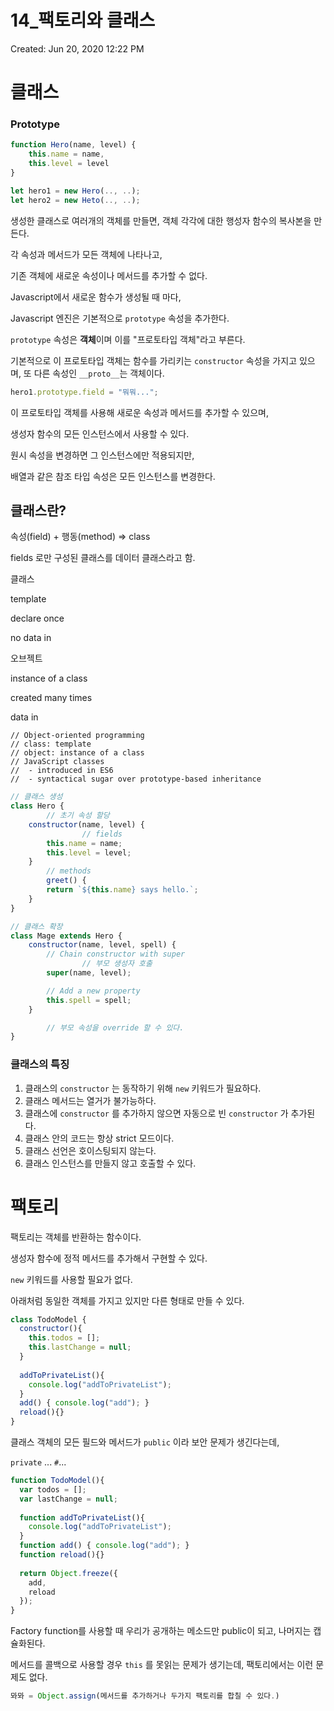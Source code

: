 # 14_팩토리와 클래스

Created: Jun 20, 2020 12:22 PM

# 클래스

### Prototype

```jsx
function Hero(name, level) {
	this.name = name,
	this.level = level
}
```

```jsx
let hero1 = new Hero(.., ..);
let hero2 = new Heto(.., ..);
```

생성한 클래스로 여러개의 객체를 만들면, 객체 각각에 대한 행성자 함수의 복사본을 만든다.

각 속성과 메서드가 모든 객체에 나타나고,

기존 객체에 새로운 속성이나 메서드를 추가할 수 없다.

Javascript에서 새로운 함수가 생성될 때 마다, 

Javascript 엔진은 기본적으로 `prototype` 속성을 추가한다. 

`prototype` 속성은 **객체**이며 이를 "프로토타입 객체"라고 부른다. 

기본적으로 이 프로토타입 객체는 함수를 가리키는 `constructor` 속성을 가지고 있으며, 또 다른 속성인 `__proto__`는 객체이다.

```jsx
hero1.prototype.field = "뭐뭐...";
```

이 프로토타입 객체를 사용해 새로운 속성과 메서드를 추가할 수 있으며,

생성자 함수의 모든 인스턴스에서 사용할 수 있다.

원시 속성을 변경하면 그 인스턴스에만 적용되지만,

배열과 같은 참조 타입 속성은 모든 인스턴스를 변경한다.

## 클래스란?

속성(field) + 행동(method) ⇒ class

fields 로만 구성된 클래스를 데이터 클래스라고 함.

클래스

template

declare once

no data in 

오브젝트

instance of a class

created many times

data in

```
// Object-oriented programming
// class: template
// object: instance of a class
// JavaScript classes
//  - introduced in ES6
//  - syntactical sugar over prototype-based inheritance
```

```jsx
// 클래스 생성
class Hero {
		// 초기 속성 할당
    constructor(name, level) {
				// fields
        this.name = name;
        this.level = level;
    }
		// methods
		greet() {
        return `${this.name} says hello.`;
    }
}

// 클래스 확장
class Mage extends Hero {
    constructor(name, level, spell) {
        // Chain constructor with super
				// 부모 생성자 호출
        super(name, level);

        // Add a new property
        this.spell = spell;
    }

		// 부모 속성을 override 할 수 있다.
}
```

### 클래스의 특징

1. 클래스의 `constructor` 는 동작하기 위해 `new` 키워드가 필요하다.
2. 클래스 메서드는 열거가 불가능하다.
3. 클래스에 `constructor` 를 추가하지 않으면 자동으로 빈 `constructor` 가 추가된다.
4. 클래스 안의 코드는 항상 strict 모드이다.
5. 클래스 선언은 호이스팅되지 않는다.
6. 클래스 인스턴스를 만들지 않고 호출할 수 있다.

# 팩토리

팩토리는 객체를 반환하는 함수이다. 

생성자 함수에 정적 메서드를 추가해서 구현할 수 있다.

`new` 키워드를 사용할 필요가 없다.

아래처럼 동일한 객체를 가지고 있지만 다른 형태로 만들 수 있다.

```jsx
class TodoModel {
  constructor(){
    this.todos = [];
    this.lastChange = null;
  }
  
  addToPrivateList(){
    console.log("addToPrivateList"); 
  }
  add() { console.log("add"); }
  reload(){}
}
```

클래스 객체의 모든 필드와 메서드가 `public` 이라 보안 문제가 생긴다는데,

`private` ... `#`...

```jsx
function TodoModel(){
  var todos = [];
  var lastChange = null;
      
  function addToPrivateList(){
    console.log("addToPrivateList"); 
  }
  function add() { console.log("add"); }
  function reload(){}
  
  return Object.freeze({
    add,
    reload
  });
}
```

Factory function를 사용할 때 우리가 공개하는 메소드만 public이 되고, 나머지는 캡슐화된다.

메서드를 콜백으로 사용할 경우 `this` 를 못읽는 문제가 생기는데, 팩토리에서는 이런 문제도 없다.

```jsx
뫄뫄 = Object.assign(메서드를 추가하거나 두가지 팩토리를 합칠 수 있다.)
```